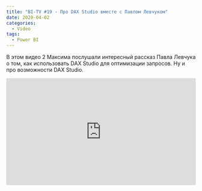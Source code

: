 ```yaml
---
title: "BI-TV #19 - Про DAX Studio вместе с Павлом Левчуком"
date: 2020-04-02
categories:
  - Video
tags:
  - Power BI
---
```


В этом видео 2 Максима послушали интересный рассказ Павла Левчука о том, как использовать DAX Studio для оптимизации запросов. Ну и про возможности DAX Studio.

<style>.embed-container { position: relative; padding-bottom: 56.25%; height: 0; overflow: hidden; max-width: 100%; } .embed-container iframe, .embed-container object, .embed-container embed { position: absolute; top: 0; left: 0; width: 100%; height: 100%; }</style><div class='embed-container'><iframe src='https://www.youtube.com/embed/uJrsIa6qQiA' frameborder='0' allowfullscreen></iframe></div>

